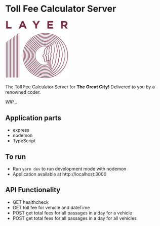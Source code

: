 # Toll Fee Calculator Server

<img alt="" src="./assets/layer_10_logo.svg" width="200">

The Toll Fee Calculator Server for **The Great City!** Delivered to you by a renowned coder.

*WIP...*

## Application parts

- express
- nodemon
- TypeScript

## To run
- Run `yarn dev` to run development mode with nodemon
- Application available at http://localhost:3000

## API Functionality
- GET healthcheck
- GET toll fee for vehicle and dateTime
- POST get total fees for all passages in a day for a vehicle
- POST get total fees for all passages in a day for all vehicles